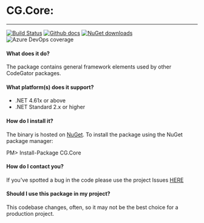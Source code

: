 # CG.Core: 
---
[![Build Status](https://dev.azure.com/codegator/CG.Core/_apis/build/status/CodeGator.CG.Core?branchName=master)](https://dev.azure.com/codegator/CG.Core/_build/latest?definitionId=1&branchName=master)
[![Github docs](https://img.shields.io/static/v1?label=Documentation&message=online&color=blue)](https://codegator.github.io/CG.Core/)
[![NuGet downloads](https://img.shields.io/nuget/dt/CG.Core.svg?style=flat)](https://nuget.org/packages/CG.Core)
![Azure DevOps coverage](https://img.shields.io/azure-devops/coverage/codegator/CG.Core/3)

#### What does it do?
The package contains general framework elements used by other CodeGator packages.

#### What platform(s) does it support?
* .NET 4.61x or above
* .NET Standard 2.x or higher

#### How do I install it?
The binary is hosted on [NuGet](https://www.nuget.org/packages/CG.Core/). To install the package using the NuGet package manager:

PM> Install-Package CG.Core

#### How do I contact you?
If you've spotted a bug in the code please use the project Issues [HERE](https://github.com/CodeGator/CG.Core/issues)

#### Should I use this package in my project?
This codebase changes, often, so it may not be the best choice for a production project. 